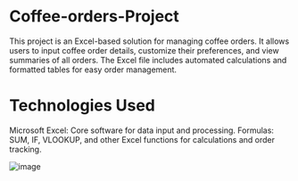 # Coffee-orders-Project

This project is an Excel-based solution for managing coffee orders. It allows users to input coffee order details, customize their preferences, and view summaries of all orders. The Excel file includes automated calculations and formatted tables for easy order management.

# Technologies Used
Microsoft Excel: Core software for data input and processing.
Formulas: SUM, IF, VLOOKUP, and other Excel functions for calculations and order tracking.

![image](https://github.com/user-attachments/assets/fda20ea2-4100-4279-8931-1123d3102510)
